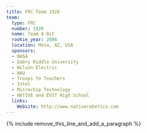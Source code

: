 ```yaml
---
title: FRC Team 1926
team:
  type: FRC
  number: 1926
  name: Team 8-Bit
  rookie_year: 2006
  location: Mesa, AZ, USA
  sponsors:
  - NASA
  - Embry Riddle University
  - Wilson Electric
  - NAU
  - Troops To Teachers
  - Intel
  - Microchip Technology
  - NATIVE and EVIT High School
  links:
    Website: http://www.nativerobotics.com
---
```


{% include remove_this_line_and_add_a_paragraph %}